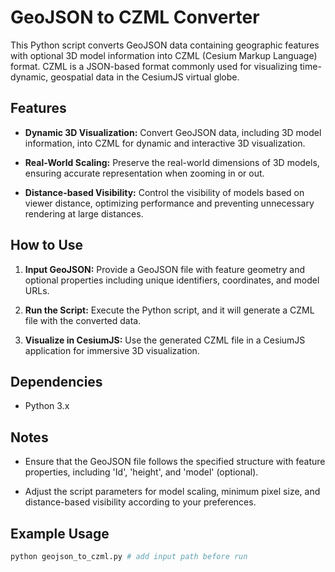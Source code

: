 # GeoJSON to CZML Converter

This Python script converts GeoJSON data containing geographic features with optional 3D model information into CZML (Cesium Markup Language) format. CZML is a JSON-based format commonly used for visualizing time-dynamic, geospatial data in the CesiumJS virtual globe.

## Features

- **Dynamic 3D Visualization:** Convert GeoJSON data, including 3D model information, into CZML for dynamic and interactive 3D visualization.

- **Real-World Scaling:** Preserve the real-world dimensions of 3D models, ensuring accurate representation when zooming in or out.

- **Distance-based Visibility:** Control the visibility of models based on viewer distance, optimizing performance and preventing unnecessary rendering at large distances.

## How to Use

1. **Input GeoJSON:** Provide a GeoJSON file with feature geometry and optional properties including unique identifiers, coordinates, and model URLs.

2. **Run the Script:** Execute the Python script, and it will generate a CZML file with the converted data.

3. **Visualize in CesiumJS:** Use the generated CZML file in a CesiumJS application for immersive 3D visualization.

## Dependencies

- Python 3.x

## Notes

- Ensure that the GeoJSON file follows the specified structure with feature properties, including 'Id', 'height', and 'model' (optional).

- Adjust the script parameters for model scaling, minimum pixel size, and distance-based visibility according to your preferences.

## Example Usage

```bash
python geojson_to_czml.py # add input path before run
